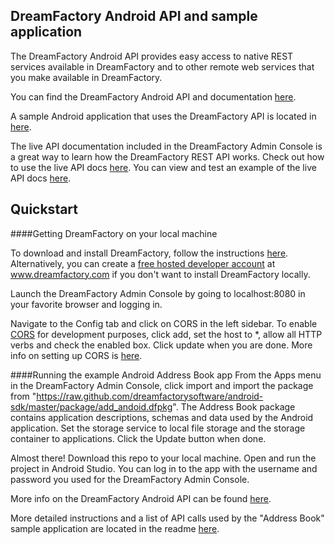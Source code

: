 ## DreamFactory Android API and sample application

The DreamFactory Android API provides easy access to native REST services available in DreamFactory and to other remote web services that you make available in DreamFactory.

You can find the DreamFactory Android API and documentation [here](android-sdk/app/src/main/java/dfapi#dreamfactory-android-api).

A sample Android application that uses the DreamFactory API is located in [here](android-sdk/app/src/main/java/com/dreamfactory/sampleapp#sampleapp).

The live API documentation included in the DreamFactory Admin Console is a great way to learn how the DreamFactory REST API works.
Check out how to use the live API docs [here](https://github.com/dreamfactorysoftware/dsp-core/wiki/API-Docs). You can view and test an example of the live API docs [here](https://dsp-sandman1.cloud.dreamfactory.com/swagger/).

## Quickstart

####Getting DreamFactory on your local machine

To download and install DreamFactory, follow the instructions [here](https://github.com/dreamfactorysoftware/dsp-core/wiki/Usage-Options). Alternatively, you can create a [free hosted developer account](http://www.dreamfactory.com) at www.dreamfactory.com if you don't want to install DreamFactory locally.

Launch the DreamFactory Admin Console by going to localhost:8080 in your favorite browser and logging in. 

Navigate to the Config tab and click on CORS in the left sidebar. To enable [CORS](https://en.wikipedia.org/wiki/Cross-origin_resource_sharing) for development purposes, click add, set the host to *, allow all HTTP verbs and check the enabled box. Click update when you are done. More info on setting up CORS is [here](https://github.com/dreamfactorysoftware/dsp-core/wiki/CORs-Configuration).

####Running the example Android Address Book app
From the Apps menu in the DreamFactory Admin Console, click import and import the package from "https://raw.github.com/dreamfactorysoftware/android-sdk/master/package/add_andoid.dfpkg". The Address Book package contains application descriptions, schemas and data used by the Android application. Set the storage service to local file storage and the storage container to applications. Click the Update button when done.

Almost there! Download this repo to your local machine. Open and run the project in Android Studio. You can log in to the app with the username and password you used for the DreamFactory Admin Console. 

More info on the DreamFactory Android API can be found [here](android-sdk/app/src/main/java/dfapi#dreamfactory-android-api). 

More detailed instructions and a list of API calls used by the "Address Book" sample application are located in the readme [here](android-sdk/app/src/main/java/com/dreamfactory/sampleapp#sampleapp).
